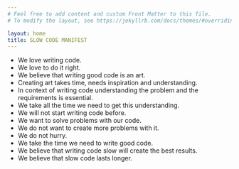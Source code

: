 ```yaml
---
# Feel free to add content and custom Front Matter to this file.
# To modify the layout, see https://jekyllrb.com/docs/themes/#overriding-theme-defaults

layout: home
title: SLOW CODE MANIFEST
---
```

* We love writing code.
* We love to do it right.
* We believe that writing good code is an art.
* Creating art takes time, needs inspiration and understanding.
* In context of writing code understanding the problem and the requirements is essential.
* We take all the time we need to get this understanding.
* We will not start writing code before.
* We want to solve problems with our code.
* We do not want to create more problems with it.
* We do not hurry.
* We take the time we need to write good code.
* We believe that writing code slow will create the best results.
* We believe that slow code lasts longer.
